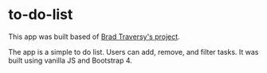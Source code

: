 # to-do-list
This app was built based of [Brad Traversy's project](https://www.youtube.com/watch?v=i37KVt_IcXw&index=8&list=PLillGF-RfqbbnEGy3ROiLWk7JMCuSyQtX).

The app is a simple to do list. Users can add, remove, and filter tasks. It was built using vanilla JS and Bootstrap 4.
